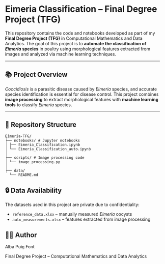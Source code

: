 # Eimeria Classification – Final Degree Project (TFG)

This repository contains the code and notebooks developed as part of my **Final Degree Project (TFG)** in Computational Mathematics and Data Analytics. The goal of this project is to **automate the classification of *Eimeria* species** in poultry using morphological features extracted from images and analyzed via machine learning techniques.

---

## 📚 Project Overview

*Coccidiosis* is a parasitic disease caused by *Eimeria* species, and accurate species identification is essential for disease control. This project combines **image processing** to extract morphological features with **machine learning tools** to classify *Eimeria* species.

---

## 📂 Repository Structure
```
Eimeria-TFG/
├── notebooks/ # Jupyter notebooks
│ ├── Eimeria_Classification.ipynb
│ └── Eimeria_Classification_auto.ipynb
│
├── scripts/ # Image processing code
│ └── image_processing.py
│
├── data/
  └── README.md
```
## 🔒 Data Availability
The datasets used in this project are private due to confidentiality:

- `reference_data.xlsx` – manually measured *Eimeria* oocysts  
- `auto_measurements.xlsx` – features extracted from image processing

## 👩‍🔬 Author
Alba Puig Font

Final Degree Project – Computational Mathematics and Data Analytics


